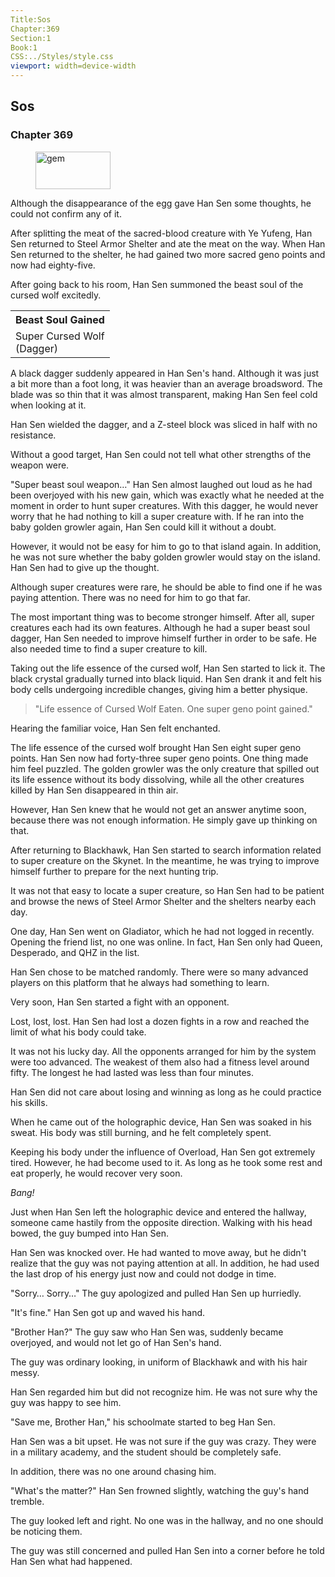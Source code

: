 ```yaml
---
Title:Sos
Chapter:369
Section:1
Book:1
CSS:../Styles/style.css
viewport: width=device-width
---
```


## Sos
### Chapter 369

<figure>
	<img src="../Images/gem.gif" alt="gem" id="gem" width="120" height="60" />
</figure>



Although the disappearance of the egg gave Han Sen some thoughts, he could not confirm any of it.

After splitting the meat of the sacred-blood creature with Ye Yufeng, Han Sen returned to Steel Armor Shelter and ate the meat on the way. When Han Sen returned to the shelter, he had gained two more sacred geno points and now had eighty-five.

After going back to his room, Han Sen summoned the beast soul of the cursed wolf excitedly.

<div class="tables">
	<table class="beast">
		<tr>
			<th>Beast Soul Gained</th>
		</tr><tr>
			<td>Super Cursed Wolf<br>
				<span class="type">(Dagger)</span>
			</td>
		</tr>
	</table>
	<!-- Type of beast soul of cursed wolf: weapon. -->
</div>

A black dagger suddenly appeared in Han Sen's hand. Although it was just a bit more than a foot long, it was heavier than an average broadsword. The blade was so thin that it was almost transparent, making Han Sen feel cold when looking at it.

Han Sen wielded the dagger, and a Z-steel block was sliced in half with no resistance.

Without a good target, Han Sen could not tell what other strengths of the weapon were.

"Super beast soul weapon…" Han Sen almost laughed out loud as he had been overjoyed with his new gain, which was exactly what he needed at the moment in order to hunt super creatures. With this dagger, he would never worry that he had nothing to kill a super creature with. If he ran into the baby golden growler again, Han Sen could kill it without a doubt.

However, it would not be easy for him to go to that island again. In addition, he was not sure whether the baby golden growler would stay on the island. Han Sen had to give up the thought.

Although super creatures were rare, he should be able to find one if he was paying attention. There was no need for him to go that far.

The most important thing was to become stronger himself. After all, super creatures each had its own features. Although he had a super beast soul dagger, Han Sen needed to improve himself further in order to be safe. He also needed time to find a super creature to kill.

Taking out the life essence of the cursed wolf, Han Sen started to lick it. The black crystal gradually turned into black liquid. Han Sen drank it and felt his body cells undergoing incredible changes, giving him a better physique.

> "Life essence of Cursed Wolf Eaten. One super geno point gained."
<!--"Life Essence Of Cursed Wolf Eaten. One Super Geno Point Gained."-->

Hearing the familiar voice, Han Sen felt enchanted.

The life essence of the cursed wolf brought Han Sen eight super geno points. Han Sen now had forty-three super geno points. One thing made him feel puzzled. The golden growler was the only creature that spilled out its life essence without its body dissolving, while all the other creatures killed by Han Sen disappeared in thin air.

However, Han Sen knew that he would not get an answer anytime soon, because there was not enough information. He simply gave up thinking on that.

After returning to Blackhawk, Han Sen started to search information related to super creature on the Skynet. In the meantime, he was trying to improve himself further to prepare for the next hunting trip.

It was not that easy to locate a super creature, so Han Sen had to be patient and browse the news of Steel Armor Shelter and the shelters nearby each day.

One day, Han Sen went on Gladiator, which he had not logged in recently. Opening the friend list, no one was online. In fact, Han Sen only had Queen, Desperado, and QHZ in the list.

Han Sen chose to be matched randomly. There were so many advanced players on this platform that he always had something to learn.

Very soon, Han Sen started a fight with an opponent.

Lost, lost, lost. Han Sen had lost a dozen fights in a row and reached the limit of what his body could take.

It was not his lucky day. All the opponents arranged for him by the system were too advanced. The weakest of them also had a fitness level around fifty. The longest he had lasted was less than four minutes.

Han Sen did not care about losing and winning as long as he could practice his skills.

When he came out of the holographic device, Han Sen was soaked in his sweat. His body was still burning, and he felt completely spent.

Keeping his body under the influence of Overload, Han Sen got extremely tired. However, he had become used to it. As long as he took some rest and eat properly, he would recover very soon.

*Bang!*

Just when Han Sen left the holographic device and entered the hallway, someone came hastily from the opposite direction. Walking with his head bowed, the guy bumped into Han Sen.

Han Sen was knocked over. He had wanted to move away, but he didn't realize that the guy was not paying attention at all. In addition, he had used the last drop of his energy just now and could not dodge in time.

"Sorry… Sorry…" The guy apologized and pulled Han Sen up hurriedly.

"It's fine." Han Sen got up and waved his hand.

"Brother Han?" The guy saw who Han Sen was, suddenly became overjoyed, and would not let go of Han Sen's hand.

The guy was ordinary looking, in uniform of Blackhawk and with his hair messy.

Han Sen regarded him but did not recognize him. He was not sure why the guy was happy to see him.

"Save me, Brother Han," his schoolmate started to beg Han Sen.

Han Sen was a bit upset. He was not sure if the guy was crazy. They were in a military academy, and the student should be completely safe.

In addition, there was no one around chasing him.

"What's the matter?" Han Sen frowned slightly, watching the guy's hand tremble.

The guy looked left and right. No one was in the hallway, and no one should be noticing them.

The guy was still concerned and pulled Han Sen into a corner before he told Han Sen what had happened.